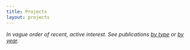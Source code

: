 ```yaml
---
title: Projects
layout: projects
---
```


*In vague order of recent, active interest. See publications [by type](/research) or [by year](/research/cron).*

